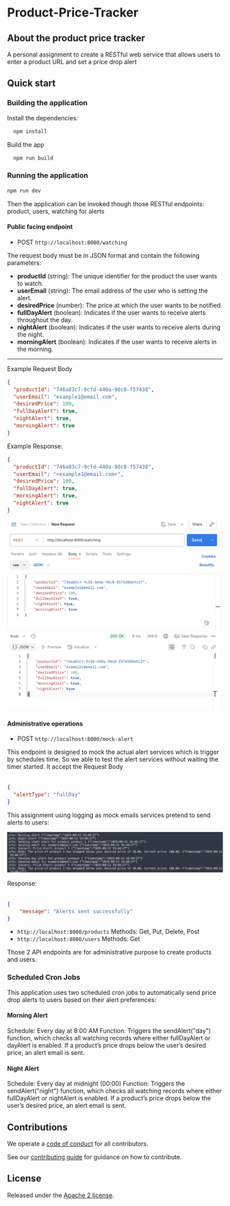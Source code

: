 # Product-Price-Tracker

## About the product price tracker

A personal assignment to create a RESTful web service that allows users to enter a product URL and set a price drop alert

## Quick start

### Building the application

Install the dependencies:

```sh
  npm install
```

Build the app

```sh
  npm run build
```

### Running the application

```sh
npm run dev
```

Then the application can be invoked though those RESTful endpoints: product, users, watching for alerts

#### Public facing endpoint

* POST `http://localhost:8000/watching`  

The request body must be in JSON format and contain the following parameters:

* **productId** (string): The unique identifier for the product the user wants to watch.
* **userEmail** (string): The email address of the user who is setting the alert.
* **desiredPrice** (number): The price at which the user wants to be notified.
* **fullDayAlert** (boolean): Indicates if the user wants to receive alerts throughout the day.
* **nightAlert** (boolean): Indicates if the user wants to receive alerts during the night.
* **morningAlert** (boolean): Indicates if the user wants to receive alerts in the morning.

---

Example Request Body

```json
{
  "productId": "746a83c7-9cfd-440a-90c8-f57438",
  "userEmail": "example1@email.com",
  "desiredPrice": 100,
  "fullDayAlert": true,
  "nightAlert": true,
  "morningAlert": true
}
```

Example Response:

```json
{
  "productId": "746a83c7-9cfd-440a-90c8-f57438",
  "userEmail": "<example1@email.com>",
  "desiredPrice": 100,
  "fullDayAlert": true,
  "morningAlert": true,
  "nightAlert": true
}

```

![1755027241418](image/README/1755027241418.png)

#### Administrative operations

* POST `http://localhost:8000/mock-alert`

This endpoint is designed to mock the actual alert services which is trigger by schedules time.
So we able to test the alert services without waiting the timer started.
It accept the Request Body

```json

{
  "alertType": "fullDay"
}

```

This assignment using logging as mock emails services
pretend to send alerts to users:

![1755026679199](image/README/1755026679199.png)

Response:

```json

{
    "message": "Alerts sent successfully"
}

```

* `http://localhost:8000/products` Methods: Get, Put, Delete, Post
* `http://localhost:8000/users` Methods: Get

Those 2 API endpoints are for administrative purpose to create products and users.

### Scheduled Cron Jobs

This application uses two scheduled cron jobs to automatically send price drop alerts to users based on their alert preferences:

#### Morning Alert

Schedule: Every day at 8:00 AM
Function: Triggers the sendAlert("day") function, which checks all watching records where either fullDayAlert or dayAlert is enabled. If a product’s price drops below the user’s desired price, an alert email is sent.

#### Night Alert

Schedule: Every day at midnight (00:00)
Function: Triggers the sendAlert("night") function, which checks all watching records where either fullDayAlert or nightAlert is enabled. If a product’s price drops below the user’s desired price, an alert email is sent.

## Contributions

We operate a [code of conduct](CODE_OF_CONDUCT.md) for all contributors.

See our [contributing guide](CONTRIBUTING.md) for guidance on how to contribute.

## License

Released under the [Apache 2 license](LICENCE.txt).

